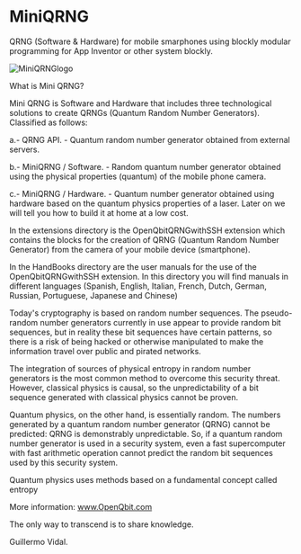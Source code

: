 # MiniQRNG
QRNG (Software &amp; Hardware) for mobile smarphones using blockly modular programming for App Inventor or other system blockly.

![MiniQRNGlogo](https://user-images.githubusercontent.com/60530547/86933344-0ec25900-c100-11ea-80a7-c86a7057dfec.png)

What is Mini QRNG?

Mini QRNG is Software and Hardware that includes three technological solutions to create
QRNGs (Quantum Random Number Generators). Classified as follows:

a.- QRNG API. - Quantum random number generator obtained from external servers.

b.- MiniQRNG / Software. - Random quantum number generator obtained using the physical
properties (quantum) of the mobile phone camera.

c.- MiniQRNG / Hardware. - Quantum number generator obtained using hardware based on
the quantum physics properties of a laser. Later on we will tell you how to build it at home
at a low cost.

In the extensions directory is the OpenQbitQRNGwithSSH extension which contains the blocks for the creation of QRNG (Quantum Random Number Generator) from the camera of your mobile device (smartphone).

In the HandBooks directory are the user manuals for the use of the OpenQbitQRNGwithSSH extension. In this directory you will find manuals in different languages ​​(Spanish, English, Italian, French, Dutch, German, Russian, Portuguese, Japanese and Chinese)

Today's cryptography is based on random number sequences. The pseudo-random number
generators currently in use appear to provide random bit sequences, but in reality these bit
sequences have certain patterns, so there is a risk of being hacked or otherwise manipulated
to make the information travel over public and pirated networks.

The integration of sources of physical entropy in random number generators is the most
common method to overcome this security threat. However, classical physics is causal, so
the unpredictability of a bit sequence generated with classical physics cannot be proven.

Quantum physics, on the other hand, is essentially random. The numbers generated by a
quantum random number generator (QRNG) cannot be predicted: QRNG is demonstrably
unpredictable. So, if a quantum random number generator is used in a security system, even
a fast supercomputer with fast arithmetic operation cannot predict the random bit
sequences used by this security system.

Quantum physics uses methods based on a fundamental concept called entropy

More information: www.OpenQbit.com

The only way to transcend is to share knowledge.

Guillermo Vidal.
